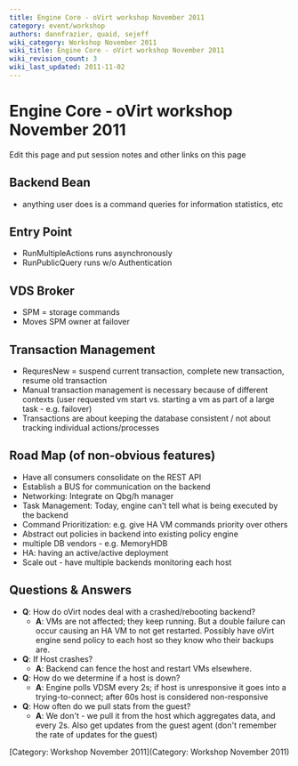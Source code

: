 ```yaml
---
title: Engine Core - oVirt workshop November 2011
category: event/workshop
authors: dannfrazier, quaid, sejeff
wiki_category: Workshop November 2011
wiki_title: Engine Core - oVirt workshop November 2011
wiki_revision_count: 3
wiki_last_updated: 2011-11-02
---
```


# Engine Core - oVirt workshop November 2011

Edit this page and put session notes and other links on this page

## Backend Bean

*   anything user does is a command queries for information statistics, etc

## Entry Point

*   RunMultipleActions runs asynchronously
*   RunPublicQuery runs w/o Authentication

## VDS Broker

*   SPM = storage commands
*   Moves SPM owner at failover

## Transaction Management

*   RequresNew = suspend current transaction, complete new transaction, resume old transaction
*   Manual transaction management is necessary because of different contexts (user requested vm start vs. starting a vm as part of a large task - e.g. failover)
*   Transactions are about keeping the database consistent / not about tracking individual actions/processes

## Road Map (of non-obvious features)

*   Have all consumers consolidate on the REST API
*   Establish a BUS for communication on the backend
*   Networking: Integrate on Qbg/h manager
*   Task Management: Today, engine can't tell what is being executed by the backend
*   Command Prioritization: e.g. give HA VM commands priority over others
*   Abstract out policies in backend into existing policy engine
*   multiple DB vendors - e.g. MemoryHDB
*   HA: having an active/active deployment
*   Scale out - have multiple backends monitoring each host

## Questions & Answers

*   **Q**: How do oVirt nodes deal with a crashed/rebooting backend?
    -   **A**: VMs are not affected; they keep running. But a double failure can occur causing an HA VM to not get restarted. Possibly have oVirt engine send policy to each host so they know who their backups are.
*   **Q**: If Host crashes?
    -   **A**: Backend can fence the host and restart VMs elsewhere.
*   **Q**: How do we determine if a host is down?
    -   **A**: Engine polls VDSM every 2s; if host is unresponsive it goes into a trying-to-connect; after 60s host is considered non-responsive
*   **Q**: How often do we pull stats from the guest?
    -   **A**: We don't - we pull it from the host which aggregates data, and every 2s. Also get updates from the guest agent (don't remember the rate of updates for the guest)

[Category: Workshop November 2011](Category: Workshop November 2011)
